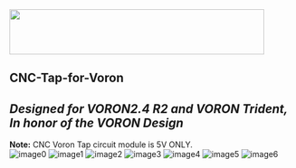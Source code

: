 <img src="https://github.com/Chaoticlab/CNC-Tap-for-Voron/blob/09584c8ae082801cb0df5d3d062dbe00866687d0/Specifications/CHAOTICLAB%20LOGO.png" width="450" height="80">

## CNC-Tap-for-Voron  
## *Designed for VORON2.4 R2 and VORON Trident, In honor of the VORON Design*  
**Note:** CNC Voron Tap circuit module is 5V ONLY.  
![image0](https://github.com/Chaoticlab/CNC-Tap-for-Voron/blob/137ce66c9b763fd7e65264a8a69a24abd347a168/Specifications/Dingtalk_20230325114254.jpg)
![image1](https://github.com/Chaoticlab/CNC-Tap-for-Voron/blob/137ce66c9b763fd7e65264a8a69a24abd347a168/Specifications/Product%20Specification_D2FP-FN2_2.png)
![image2](https://github.com/Chaoticlab/CNC-Tap-for-Voron/blob/137ce66c9b763fd7e65264a8a69a24abd347a168/Specifications/Product%20Specification_D2FP-FN2(1)_3.png)
![image3](https://github.com/Chaoticlab/CNC-Tap-for-Voron/blob/137ce66c9b763fd7e65264a8a69a24abd347a168/Specifications/Product%20Specification_D2FP-FN2(1)__4.png)
![image4](https://github.com/Chaoticlab/CNC-Tap-for-Voron/blob/137ce66c9b763fd7e65264a8a69a24abd347a168/Specifications/Product%20Specification_D2FP-FN2(1)_5.png)
![image5](https://github.com/Chaoticlab/CNC-Tap-for-Voron/blob/137ce66c9b763fd7e65264a8a69a24abd347a168/Specifications/Product%20Specification_D2FP-FN2(1)_6.png)
![image6](https://github.com/Chaoticlab/CNC-Tap-for-Voron/blob/137ce66c9b763fd7e65264a8a69a24abd347a168/Specifications/Product%20Specification_D2FP-FN2(1)_7.png)
